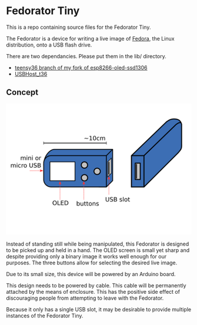 Fedorator Tiny
===

This is a repo containing source files for the Fedorator Tiny.

The Fedorator is a device for writing a live image of
[Fedora](http://fedoraproject.org/), the Linux distribution, onto a USB
flash drive.

There are two dependancies.  Please put them in the lib/ directory.

* [teensy36 branch of my fork of esp8266-oled-ssd1306](https://github.com/Sanqui/esp8266-oled-ssd1306/tree/teensy36)
* [USBHost_t36](https://github.com/PaulStoffregen/USBHost_t36.git)



Concept
---

![Concept art](concept/concept.svg.png)

Instead of standing still while being manipulated, this Fedorator is designed to be picked up and held in a hand.  The OLED screen is small yet sharp and despite providing only a binary image it works well enough for our purposes.  The three buttons allow for selecting the desired live image.

Due to its small size, this device will be powered by an Arduino board.

This design needs to be powered by cable.  This cable will be permanently attached by the means of enclosure.  This has the positive side effect of discouraging people from attempting to leave with the Fedorator.

Because it only has a single USB slot, it may be desirable to provide multiple instances of the Fedorator Tiny.
